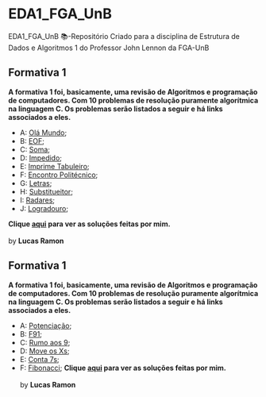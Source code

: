# EDA1_FGA_UnB
EDA1_FGA_UnB 📚-Repositório Criado para a disciplina de Estrutura de Dados e Algoritmos 1 do Professor John Lennon da FGA-UnB

## Formativa 1

<b>A formativa 1 foi, basicamente, uma revisão de Algoritmos e programação de computadores. Com 10 problemas de resolução puramente algorítmica na linguagem C. Os problemas serão listados a seguir e há links associados a eles.</b>
-  A: [Olá Mundo](https://github.com/lramon2001/EDA1_FGA_UnB/blob/master/problemas_Formativa1/olamundo.pdf);
-  B: [EOF](https://github.com/lramon2001/EDA1_FGA_UnB/blob/master/problemas_Formativa1/eof.pdf);
-  C: [Soma](https://github.com/lramon2001/EDA1_FGA_UnB/blob/master/problemas_Formativa1/soma.pdf);
-  D: [Impedido](https://github.com/lramon2001/EDA1_FGA_UnB/blob/master/problemas_Formativa1/impedido.pdf);
-  E: [Imprime Tabuleiro](https://github.com/lramon2001/EDA1_FGA_UnB/blob/master/problemas_Formativa1/imprime_tabuleiro.pdf);
-  F: [Encontro Politécnico](https://github.com/lramon2001/EDA1_FGA_UnB/blob/master/problemas_Formativa1/encontropolitecnico.pdf);
-  G: [Letras](https://github.com/lramon2001/EDA1_FGA_UnB/blob/master/problemas_Formativa1/letras.pdf);
-  H: [Substitueitor](https://github.com/lramon2001/EDA1_FGA_UnB/blob/master/problemas_Formativa1/substitui.pdf);
-  I: [Radares](https://github.com/lramon2001/EDA1_FGA_UnB/blob/master/problemas_Formativa1/radares.pdf);
-  J: [Logradouro](https://github.com/lramon2001/EDA1_FGA_UnB/blob/master/problemas_Formativa1/logradouro.pdf);

<b>Clique [aqui](https://github.com/lramon2001/EDA1_FGA_UnB/tree/master/formativa1) para ver as soluções feitas por mim.</b>
<br><br>by <b>Lucas Ramon</b>
## Formativa 1

<b>A formativa 1 foi, basicamente, uma revisão de Algoritmos e programação de computadores. Com 10 problemas de resolução puramente algorítmica na linguagem C. Os problemas serão listados a seguir e há links associados a eles.</b>
-  A: [Potenciação](https://github.com/lramon2001/EDA1_FGA_UnB/blob/master/problemas_Formativa2/potencia-rec.pdf);
-  B: [F91](https://github.com/lramon2001/EDA1_FGA_UnB/blob/master/problemas_Formativa2/f91.pdf);
-  C: [Rumo aos 9](https://github.com/lramon2001/EDA1_FGA_UnB/blob/master/problemas_Formativa2/rumo9s.pdf);
-  D: [Move os Xs](https://github.com/lramon2001/EDA1_FGA_UnB/blob/master/problemas_Formativa2/moveX.pdf);
-  E: [Conta 7s](https://github.com/lramon2001/EDA1_FGA_UnB/blob/master/problemas_Formativa2/count7.pdf);
-  F: [Fibonacci](https://github.com/lramon2001/EDA1_FGA_UnB/blob/master/problemas_Formativa2/fibonacci-memoizacao.pdf);
<b>Clique [aqui](https://github.com/lramon2001/EDA1_FGA_UnB/tree/master/formativa1) para ver as soluções feitas por mim.</b>
<br><br>by <b>Lucas Ramon</b>
